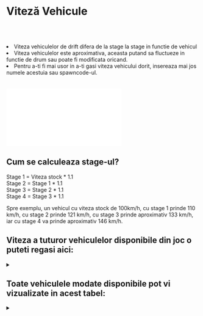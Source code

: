 # Viteză Vehicule
<br><br>

<div class="danger-container">
<li> Viteza vehiculelor de drift difera de la stage la stage in functie de vehicul</li>
<li> Viteza vehiculelor este aproximativa, aceasta putand sa fluctueze in functie de drum sau poate fi modificata oricand.</li>
<li> Pentru a-ti fi mai usor in a-ti gasi viteza vehicului dorit, insereaza mai jos numele acestuia sau spawncode-ul.</li>
</div>
<br><br>
<iframe id="myIframe" src="components/calculator.html" width="60%" frameborder="0" scrolling="no" onload="adjustIframeHeight()"></iframe>

## Cum se calculeaza stage-ul?
Stage 1 = Viteza stock * 1.1<br>
Stage 2 = Stage 1 * 1.1<br>
Stage 3 = Stage 2 * 1.1<br>
Stage 4 = Stage 3 * 1.1<br>

Spre exemplu, un vehicul cu viteza stock de 100km/h, cu stage 1 prinde 110 km/h, cu stage 2 prinde 121 km/h, cu stage 3 prinde aproximativ 133 km/h, iar cu stage 4 va prinde  aproximativ 146 km/h.

## Viteza a tuturor vehiculelor disponibile din joc o puteti regasi aici:

<details class="details-special">
    <p class="description"></p>
    <summary></summary>
    <iframe src="components/vehicles.html" width="100%" height="7800px" frameborder="0"></iframe>
</details>


## Toate vehiculele modate disponibile pot vi vizualizate in acest tabel:

<details class="details-special">
    <p class="description"></p>
    <summary></summary>
    <iframe src="components/vehicles2.html" width="100%" height="8500px" frameborder="0"></iframe>
</details>
